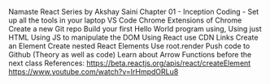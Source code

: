 Namaste React Series by Akshay Saini
Chapter 01 - Inception
Coding -
Set up all the tools in your laptop
VS Code
Chrome
Extensions of Chrome
Create a new Git repo
Build your first Hello World program using,
Using just HTML
Using JS to manipulate the DOM
Using React
use CDN Links
Create an Element
Create nested React Elements
Use root.render
Push code to Github (Theory as well as code)
Learn about Arrow Functions before the next class
References:
https://beta.reactjs.org/apis/react/createElement
https://www.youtube.com/watch?v=IrHmpdORLu8